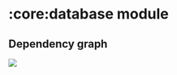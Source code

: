 # :core:database module
## Dependency graph
<img src="https://github.com/iamoscarliang/spotify-clone/blob/master/images/dep-graphs/dep_graph_core_database.png">